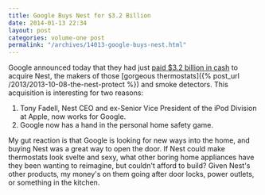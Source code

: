 ```yaml
---
title: Google Buys Nest for $3.2 Billion
date: 2014-01-13 22:34
layout: post
categories: volume-one post
permalink: "/archives/14013-google-buys-nest.html"
---
```



Google announced today that they had just [paid $3.2 billion in cash](http://investor.google.com/releases/2014/0113.html) to acquire Nest, the makers of those [gorgeous thermostats]({% post_url /2013/2013-10-08-the-nest-protect %}) and smoke detectors. This acquisition is interesting for two reasons: 

1. Tony Fadell, Nest CEO and ex-Senior Vice President of the iPod Division at Apple, now works for Google. 
2. Google now has a hand in the personal home safety game. 

My gut reaction is that Google is looking for new ways into the home, and buying Nest was a great way to open the door. If Nest could make thermostats look svelte and sexy, what other boring home appliances have they been wanting to reimagine, but couldn't afford to build? Given Nest's other products, my money's on them going after door locks, power outlets, or something in the kitchen. 
